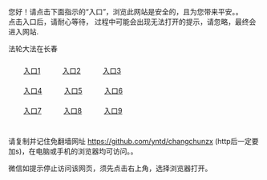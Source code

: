 您好！请点击下面指示的“入口”，浏览此网站是安全的，且为您带来平安。。 <br/>
点击入口后，请耐心等待， 过程中可能会出现无法打开的提示，请忽略，最终会进入网站. </br>

法轮大法在长春<br/>
<div style="padding:10px"><a style="margin:20px" target="_blank" href="https://d1ldihkxf8cr6e.cloudfront.net/2Qpsp?tdhklc" id="ccLink1" rel="nofollow">入口1</a> <a target="_blank" style="margin:20px" href="https://d1cyb8vuzv3gw5.cloudfront.net/2Qpsp?ndtgckjt" id="ccLink2" rel="nofollow">入口2</a> <a style="margin:20px" target="_blank" href="https://d1xmyfj0o21wex.cloudfront.net/2Qpsp?vipcaa" id="ccLink3" rel="nofollow">入口3</a></div>

<div style="padding:10px" ><a style="margin:20px" target="_blank" href="https://d1ldihkxf8cr6e.cloudfront.net/2Qpsp?tdhklc" id="ccLink4" rel="nofollow">入口4</a> <a style="margin:20px" href="https://d1cyb8vuzv3gw5.cloudfront.net/2Qpsp?ndtgckjt" target="_blank" id="ccLink5" rel="nofollow">入口5</a> <a style="margin:20px" href="https://d1xmyfj0o21wex.cloudfront.net/2Qpsp?vipcaa" target="_blank" id="ccLink6" rel="nofollow">入口6</a></div>

<div style="padding:10px"><a style="margin:20px" target="_blank" href="https://d1ldihkxf8cr6e.cloudfront.net/2Qpsp?tdhklc" id="ccLink7" rel="nofollow">入口7</a> <a style="margin:20px" href="https://d1cyb8vuzv3gw5.cloudfront.net/2Qpsp?ndtgckjt" target="_blank" id="ccLink8" rel="nofollow">入口8</a> <a style="margin:20px" target="_blank" href="https://d1xmyfj0o21wex.cloudfront.net/2Qpsp?vipcaa" id="ccLink9" rel="nofollow">入口9</a></div>

<br/>



请复制并记住免翻墙网址 https://github.com/yntd/changchunzx (http后一定要加s)，在电脑或手机的浏览器均可访问。。<br/>

微信如提示停止访问该网页，须先点击右上角，选择浏览器打开。
